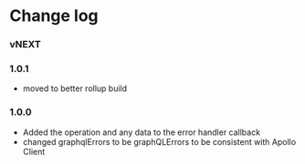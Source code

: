 # Change log

### vNEXT

### 1.0.1
- moved to better rollup build

### 1.0.0
- Added the operation and any data to the error handler callback
- changed graphqlErrors to be graphQLErrors to be consistent with Apollo Client
